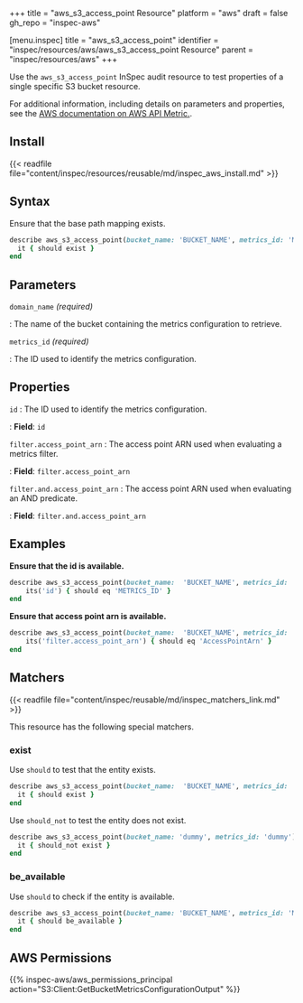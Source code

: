 +++
title = "aws_s3_access_point Resource"
platform = "aws"
draft = false
gh_repo = "inspec-aws"

[menu.inspec]
title = "aws_s3_access_point"
identifier = "inspec/resources/aws/aws_s3_access_point Resource"
parent = "inspec/resources/aws"
+++

Use the `aws_s3_access_point` InSpec audit resource to test properties of a single specific S3 bucket resource.

For additional information, including details on parameters and properties, see the [AWS documentation on AWS API Metric.](https://docs.aws.amazon.com/AmazonS3/latest/API/API_GetBucketMetricsConfiguration.html).

## Install

{{< readfile file="content/inspec/resources/reusable/md/inspec_aws_install.md" >}}

## Syntax

Ensure that the base path mapping exists.

```ruby
describe aws_s3_access_point(bucket_name: 'BUCKET_NAME', metrics_id: 'METRICS_ID') do
  it { should exist }
end
```

## Parameters

`domain_name` _(required)_

: The name of the bucket containing the metrics configuration to retrieve.

`metrics_id` _(required)_

: The ID used to identify the metrics configuration.

## Properties

`id`
: The ID used to identify the metrics configuration.

: **Field**: `id`

`filter.access_point_arn`
: The access point ARN used when evaluating a metrics filter.

: **Field**: `filter.access_point_arn`

`filter.and.access_point_arn`
: The access point ARN used when evaluating an AND predicate.

: **Field**: `filter.and.access_point_arn`

## Examples

**Ensure that the id is available.**

```ruby
describe aws_s3_access_point(bucket_name:  'BUCKET_NAME', metrics_id: 'METRICS_ID') do
    its('id') { should eq 'METRICS_ID' }
end
```

**Ensure that access point arn is available.**

```ruby
describe aws_s3_access_point(bucket_name:  'BUCKET_NAME', metrics_id: 'METRICS_ID') do
    its('filter.access_point_arn') { should eq 'AccessPointArn' }
end
```

## Matchers

{{< readfile file="content/inspec/reusable/md/inspec_matchers_link.md" >}}

This resource has the following special matchers.

### exist

Use `should` to test that the entity exists.

```ruby
describe aws_s3_access_point(bucket_name:  'BUCKET_NAME', metrics_id: 'METRICS_ID') do
  it { should exist }
end
```

Use `should_not` to test the entity does not exist.

```ruby
describe aws_s3_access_point(bucket_name: 'dummy', metrics_id: 'dummy') do
  it { should_not exist }
end
```

### be_available

Use `should` to check if the entity is available.

```ruby
describe aws_s3_access_point(bucket_name: 'BUCKET_NAME', metrics_id: 'METRICS_ID') do
  it { should be_available }
end
```

## AWS Permissions

{{% inspec-aws/aws_permissions_principal action="S3:Client:GetBucketMetricsConfigurationOutput" %}}
